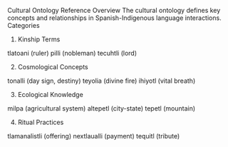 Cultural Ontology Reference
Overview
The cultural ontology defines key concepts and relationships in Spanish-Indigenous language interactions.
Categories
1. Kinship Terms

tlatoani (ruler)
pilli (nobleman)
tecuhtli (lord)

2. Cosmological Concepts

tonalli (day sign, destiny)
teyolia (divine fire)
ihiyotl (vital breath)

3. Ecological Knowledge

milpa (agricultural system)
altepetl (city-state)
tepetl (mountain)

4. Ritual Practices

tlamanalistli (offering)
nextlaualli (payment)
tequitl (tribute)
